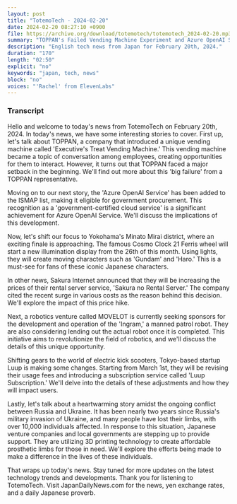 ```yaml
---
layout: post
title: "TotemoTech - 2024-02-20"
date: 2024-02-20 08:27:10 +0900
file: https://archive.org/download/totemotech/totemotech_2024-02-20.mp3
summary: "TOPPAN's Failed Vending Machine Experiment and Azure OpenAI Service Added to Government Procurement, & more…"
description: "English tech news from Japan for February 20th, 2024."
duration: "170"
length: "02:50"
explicit: "no"
keywords: "japan, tech, news"
block: "no"
voices: "'Rachel' from ElevenLabs"
---
```


### Transcript

Hello and welcome to today's news from TotemoTech on February 20th, 2024. In today's news, we have some interesting stories to cover. First up, let's talk about TOPPAN, a company that introduced a unique vending machine called 'Executive's Treat Vending Machine.' This vending machine became a topic of conversation among employees, creating opportunities for them to interact. However, it turns out that TOPPAN faced a major setback in the beginning. We'll find out more about this 'big failure' from a TOPPAN representative.

Moving on to our next story, the 'Azure OpenAI Service' has been added to the ISMAP list, making it eligible for government procurement. This recognition as a 'government-certified cloud service' is a significant achievement for Azure OpenAI Service. We'll discuss the implications of this development.

Now, let's shift our focus to Yokohama's Minato Mirai district, where an exciting finale is approaching. The famous Cosmo Clock 21 Ferris wheel will start a new illumination display from the 26th of this month. Using lights, they will create moving characters such as 'Gundam' and 'Haro.' This is a must-see for fans of these iconic Japanese characters.

In other news, Sakura Internet announced that they will be increasing the prices of their rental server service, 'Sakura no Rental Server.' The company cited the recent surge in various costs as the reason behind this decision. We'll explore the impact of this price hike.

Next, a robotics venture called MOVELOT is currently seeking sponsors for the development and operation of the 'Ingram,' a manned patrol robot. They are also considering lending out the actual robot once it is completed. This initiative aims to revolutionize the field of robotics, and we'll discuss the details of this unique opportunity.

Shifting gears to the world of electric kick scooters, Tokyo-based startup Luup is making some changes. Starting from March 1st, they will be revising their usage fees and introducing a subscription service called 'Luup Subscription.' We'll delve into the details of these adjustments and how they will impact users.

Lastly, let's talk about a heartwarming story amidst the ongoing conflict between Russia and Ukraine. It has been nearly two years since Russia's military invasion of Ukraine, and many people have lost their limbs, with over 10,000 individuals affected. In response to this situation, Japanese venture companies and local governments are stepping up to provide support. They are utilizing 3D printing technology to create affordable prosthetic limbs for those in need. We'll explore the efforts being made to make a difference in the lives of these individuals.

That wraps up today's news. Stay tuned for more updates on the latest technology trends and developments. Thank you for listening to TotemoTech.   Visit JapanDailyNews.com for the news, yen exchange rates, and a daily Japanese proverb.

